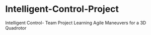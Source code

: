 # Intelligent-Control-Project
Intelligent Control- Team Project  Learning Agile Maneuvers for a 3D Quadrotor
